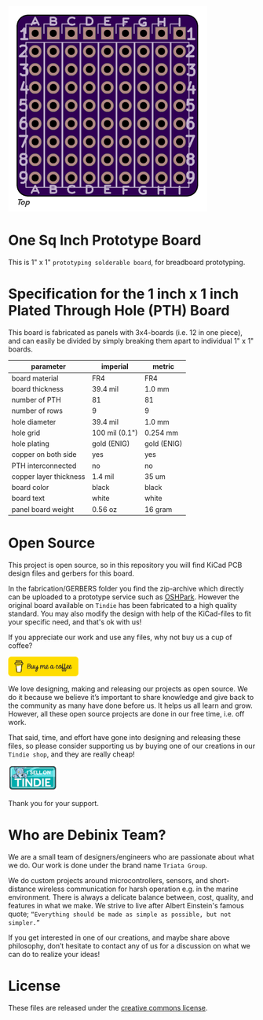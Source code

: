 ![prototyping solderable board](./images/brd-topside.png)

# One Sq Inch Prototype Board

This is 1" x 1" `prototyping solderable board`, for breadboard prototyping.

# Specification for the 1 inch x 1 inch Plated Through Hole (PTH) Board

This board is fabricated as panels with 3x4-boards (i.e. 12 in one piece), and can easily be divided by simply breaking them apart to individual 1" x 1" boards.

| parameter | imperial | metric |
| -----------|-------|------|
| board material | FR4 | FR4 |
| board thickness | 39.4 mil | 1.0 mm |
| number of PTH | 81 | 81 |
| number of rows | 9 | 9 |
| hole diameter | 39.4 mil | 1.0 mm |
| hole grid | 100 mil (0.1") | 0.254 mm |
| hole plating | gold (ENIG) | gold (ENIG) |
| copper on both side | yes | yes |
| PTH interconnected | no | no |
| copper layer thickness | 1.4 mil | 35 um |
| board color | black | black |
| board text | white | white |
| panel board weight | 0.56 oz | 16 gram |

# Open Source

This project is open source, so in this repository you will find KiCad PCB design files and gerbers for this board.

In the fabrication/GERBERS folder you find the zip-archive which directly can be uploaded to a prototype service such as [OSHPark](https://oshpark.com). However the original board available on `Tindie` has been fabricated to a high quality standard. You may also modify the design with help of the KiCad-files to fit your specific need, and that's ok with us!

If you appreciate our work and use any files, why not buy us a cup of coffee?

[![Buy me a cup of coffee](./images/bmc-button-small.png)](https://buymeacoffee.com/debinixteam/)

We love designing, making and releasing our projects as open source. We do it because we believe it’s important to share knowledge and give back to the community as many have done before us. It helps us all learn and grow. However, all these open source projects are done in our free time, i.e. off work.

That said, time, and effort have gone into designing and releasing these files, so please consider supporting us by buying one of our creations in our `Tindie shop`, and they are really cheap!

[![Tindie](./images/tindie-small.png)](https://www.tindie.com/stores/debinix/)

Thank you for your support.

# Who are Debinix Team?

We are a small team of designers/engineers who are passionate about what we do. Our work is done under the brand name `Triata Group`.

We do custom projects around microcontrollers, sensors, and short-distance wireless communication for harsh operation e.g. in the marine environment.
There is always a delicate balance between, cost, quality, and features in what we make. We strive to live after Albert Einstein's famous quote; `“Everything should be made as simple as possible, but not simpler.”`

If you get interested in one of our creations, and maybe share above philosophy, don’t hesitate to contact any of us for a discussion on what we can do to realize your ideas!

# License

These files are released under the [creative commons license](LICENSE.md).
